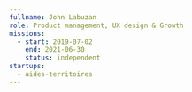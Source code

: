 ```yaml
---
fullname: John Labuzan
role: Product management, UX design & Growth
missions:
  - start: 2019-07-02
    end: 2021-06-30
    status: independent
startups: 
  - aides-territoires   
---
```

